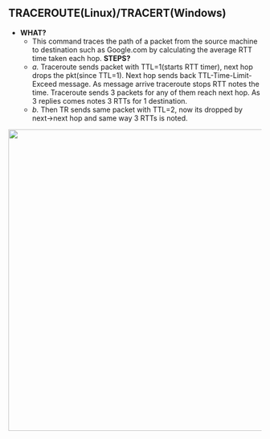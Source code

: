 ## TRACEROUTE(Linux)/TRACERT(Windows)
- **WHAT?** 
  - This command traces the path of a packet from the source machine to destination such as Google.com by calculating the average RTT time taken each hop.
**STEPS?**
  - *a.* Traceroute sends packet with TTL=1(starts RTT timer), next hop drops the pkt(since TTL=1). Next hop sends back TTL-Time-Limit-Exceed message. As message arrive traceroute stops RTT notes the time. Traceroute sends 3 packets for any of them reach next hop. As 3 replies comes notes 3 RTTs for 1 destination.
  - *b.* Then TR sends same packet with TTL=2, now its dropped by next->next hop and same way 3 RTTs is noted.
  
<img src=./Traceroute-flow.png width="600" />
